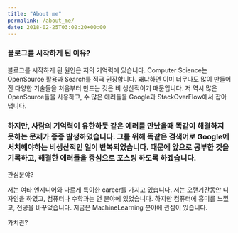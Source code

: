 ```yaml
---
title: "About me"
permalink: /about_me/
date: 2018-02-25T03:02:20+00:00
---
```


### 블로그를 시작하게 된 이유?

블로그를 시작하게 된 원인은 저의 기억력에 있습니다. Computer Science는 OpenSource 활용과 Search를 적극 권장합니다. 왜냐하면 이미 너무나도 많이 만들어진 다양한 기술들을 처음부터 만드는 것은 비 생산적이기 때문입니다. 저 역시 많은 OpenSource들을 사용하고, 수 많은 에러들을 Google과 StackOverFlow에서 잡아냅니다.

### 하지만, 사람의 기억력이 유한하듯 같은 에러를 만났을때 똑같이 해결하지 못하는 문제가 종종 발생하였습니다. 그를 위해 똑같은 검색어로 Google에 서치해야하는 비생산적인 일이 반복되었습니다. 때문에 앞으로 공부한 것을 기록하고, 해결한 에러들을 중심으로 포스팅 하도록 하겠습니다.

관심분야?

저는 여타 엔지니어와 다르게 특이한 career를 가지고 있습니다. 저는 오랜기간동안 디자인을 하였고, 컴퓨터나 수학과는 먼 분야에 있었습니다. 하지만 컴퓨터에 흥미를 느꼈고, 전공을 바꾸었습니다. 지금은 MachineLearning 분야에 관심이 있습니다.

가치관?
